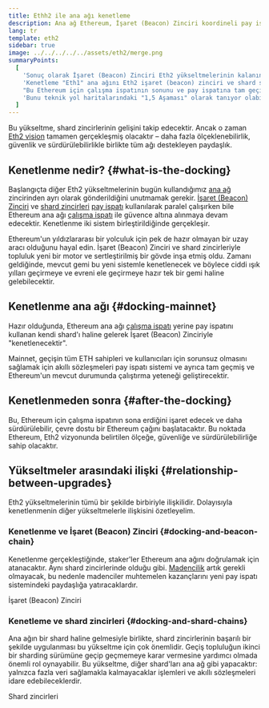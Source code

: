 ```yaml
---
title: Ethh2 ile ana ağı kenetleme
description: Ana ağ Ethereum, İşaret (Beacon) Zinciri koordineli pay ispatı sistemine katıldığında kenetlenme hakkında bilgi alın.
lang: tr
template: eth2
sidebar: true
image: ../../../../../assets/eth2/merge.png
summaryPoints:
  [
    'Sonuç olarak İşaret (Beacon) Zinciri Eth2 yükseltmelerinin kalanını "kenetleyecektir".',
    'Kenetleme "Eth1" ana ağını Eth2 işaret (beacon) zinciri ve shard sistemiyle birleştirecektir.',
    "Bu Ethereum için çalışma ispatının sonunu ve pay ispatına tam geçişi belirleyecektir.",
    'Bunu teknik yol haritalarındaki "1,5 Aşaması" olarak tanıyor olabilirsiniz.',
  ]
---
```


<UpgradeStatus date="~Q1/Q2 2022">
    Bu yükseltme, shard zincirlerinin gelişini takip edecektir. Ancak o zaman <a href="/eth2/vision/">Eth2 vision</a> tamamen gerçekleşmiş olacaktır – daha fazla ölçeklenebilirlik, güvenlik ve sürdürülebilirlikle birlikte tüm ağı destekleyen paydaşlık.
</UpgradeStatus>

## Kenetlenme nedir? {#what-is-the-docking}

Başlangıçta diğer Eth2 yükseltmelerinin bugün kullandığımız [ana ağ](/glossary/#mainnet) zincirinden ayrı olarak gönderildiğini unutmamak gerekir. [İşaret (Beacon) Zinciri](/eth2/beacon-chain/) ve [shard zincirleri](/eth2/shard-chains/) [pay ispatı](/developers/docs/consensus-mechanisms/pos/) kullanılarak paralel çalışırken bile Ethereum ana ağı [çalışma ispatı](/developers/docs/consensus-mechanisms/pow/) ile güvence altına alınmaya devam edecektir. Kenetlenme iki sistem birleştirildiğinde gerçekleşir.

Ethereum'un yıldızlararası bir yolculuk için pek de hazır olmayan bir uzay aracı olduğunu hayal edin. İşaret (Beacon) Zinciri ve shard zincirleriyle topluluk yeni bir motor ve sertleştirilmiş bir gövde inşa etmiş oldu. Zamanı geldiğinde, mevcut gemi bu yeni sistemle kenetlenecek ve böylece ciddi ışık yılları geçirmeye ve evreni ele geçirmeye hazır tek bir gemi haline gelebilecektir.

## Kenetlenme ana ağı {#docking-mainnet}

Hazır olduğunda, Ethereum ana ağı [çalışma ispatı](/developers/docs/consensus-mechanisms/pow/) yerine pay ispatını kullanan kendi shard'ı haline gelerek İşaret (Beacon) Zinciriyle "kenetlenecektir".

Mainnet, geçişin tüm ETH sahipleri ve kullanıcıları için sorunsuz olmasını sağlamak için akıllı sözleşmeleri pay ispatı sistemi ve ayrıca tam geçmiş ve Ethereum'un mevcut durumunda çalıştırma yeteneği geliştirecektir.

<!-- ### Improving mainnet

Before mainnet docks with the new eth2 system, it’s probably worthwhile sorting some of the issues that are in flight – often referred to as Ethereum1.x.

These include Improvements for

- **End users**: like [EIP-1559](https://eips.ethereum.org/EIPS/eip-1559) which changes the way users bid for blockspace. In other words, making transaction fees more efficient for end users.
- **Client runners**: making running clients more sustainable by capping disk space requirements.
- **Developers**: upgrading the EVM to be more flexible.

Plus many more.

[More on Ethereum1.x](/en/learn/#eth-1x)

These improvements all have a place in Eth2 so it’s likely that their progress may affect the timing of the docking. -->

## Kenetlenmeden sonra {#after-the-docking}

Bu, Ethereum için çalışma ispatının sona erdiğini işaret edecek ve daha sürdürülebilir, çevre dostu bir Ethereum çağını başlatacaktır. Bu noktada Ethereum, Eth2 vizyonunda belirtilen ölçeğe, güvenliğe ve sürdürülebilirliğe sahip olacaktır.

## Yükseltmeler arasındaki ilişki {#relationship-between-upgrades}

Eth2 yükseltmelerinin tümü bir şekilde birbiriyle ilişkilidir. Dolayısıyla kenetlenmenin diğer yükseltmelerle ilişkisini özetleyelim.

### Kenetlenme ve İşaret (Beacon) Zinciri {#docking-and-beacon-chain}

Kenetlenme gerçekleştiğinde, staker'ler Ethereum ana ağını doğrulamak için atanacaktır. Aynı shard zincirlerinde olduğu gibi. [Madencilik](/developers/docs/consensus-mechanisms/pow/mining/) artık gerekli olmayacak, bu nedenle madenciler muhtemelen kazançlarını yeni pay ispatı sistemindeki paydaşlığa yatıracaklardır.

<ButtonLink to="/eth2/beacon-chain/">İşaret (Beacon) Zinciri</ButtonLink>

### Kenetleme ve shard zincirleri {#docking-and-shard-chains}

Ana ağın bir shard haline gelmesiyle birlikte, shard zincirlerinin başarılı bir şekilde uygulanması bu yükseltme için çok önemlidir. Geçiş topluluğun ikinci bir sharding sürümüne geçip geçmemeye karar vermesine yardımcı olmada önemli rol oynayabilir. Bu yükseltme, diğer shard'ları ana ağ gibi yapacaktır: yalnızca fazla veri sağlamakla kalmayacaklar işlemleri ve akıllı sözleşmeleri idare edebileceklerdir.

<ButtonLink to="/eth2/shard-chains/">Shard zincirleri</ButtonLink>

